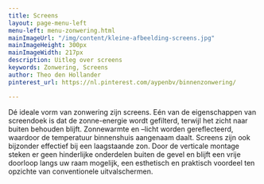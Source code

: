 ```yaml
---
title: Screens
layout: page-menu-left
menu-left: menu-zonwering.html
mainImageUrl: "/img/content/kleine-afbeelding-screens.jpg"
mainImageHeight: 300px
mainImageWidth: 217px
description: Uitleg over screens
keywords: Zonwering, Screens
author: Theo den Hollander
pinterest_url: https://nl.pinterest.com/aypenbv/binnenzonwering/

---
```

Dé ideale vorm van zonwering zijn screens. Eén van de eigenschappen van screendoek is dat de zonne-energie wordt gefilterd, terwijl het zicht naar buiten behouden blijft. Zonnewarmte en –licht worden gereflecteerd, waardoor de temperatuur binnenshuis aangenaam daalt. Screens zijn ook bijzonder effectief bij een laagstaande zon. Door de verticale montage steken er geen hinderlijke onderdelen buiten de gevel en blijft een vrije doorloop langs uw raam mogelijk, een esthetisch en praktisch voordeel ten opzichte van conventionele uitvalschermen.